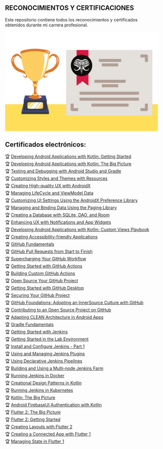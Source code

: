 ## **RECONOCIMIENTOS Y CERTIFICACIONES**

Este repositorio contiene todos los reconocimientos y certificados obtenidos durante mi carrera profesional.

![Imagen awards](data/award.png "Reconocimientos y certificaciones")

## **Certificados electrónicos:**

🏆 [Developing Android Applications with Kotlin: Getting Started](https://app.pluralsight.com/achievements/share/11ac7f9d-8616-4d63-9a34-a0342b2c6382)<br>
🏆 [Developing Android Applications with Kotlin: The Big Picture](https://app.pluralsight.com/achievements/share/a0cdb21e-372a-42b7-86d4-9e364edc13af)<br>
🏆 [Testing and Debugging with Android Studio and Gradle](https://app.pluralsight.com/achievements/share/7bd3fa11-1bd0-4d10-9b6e-55208c26051d)<br>
🏆 [Customizing Styles and Themes with Resources](https://app.pluralsight.com/achievements/share/76230591-75f4-4ce2-b1f3-8167d9a4208c)<br>
🏆 [Creating High-quality UX with AndroidX](https://app.pluralsight.com/achievements/share/b44bbb74-e409-4ead-a635-5921f4a84ca9)<br>
🏆 [Managing LifeCycle and ViewModel Data](https://app.pluralsight.com/achievements/share/9711aff1-c2c8-43d4-af73-eefe54ac2794)<br>
🏆 [Customizing UI Settings Using the AndroidX Preference Library](https://app.pluralsight.com/achievements/share/eac27593-9b8b-46f8-9373-2b4617785ed2)<br>
🏆 [Managing and Binding Data Using the Paging Library](https://app.pluralsight.com/achievements/share/42c50f57-623f-4e45-a248-e74d89b030a6)<br>
🏆 [Creating a Database with SQLite, DAO, and Room](https://app.pluralsight.com/achievements/share/1e883f5c-c335-4ee0-b05b-9a553c9f1bff)<br>
🏆 [Enhancing UX with Notifications and App Widgets](https://app.pluralsight.com/achievements/share/ed7f4ece-e8a6-4ebb-ac8f-cde29ccfcf95)<br>
🏆 [Developing Android Applications with Kotlin: Custom Views Playbook](https://app.pluralsight.com/achievements/share/44fefd2b-8c25-4b07-9a49-f450b1d56daa)<br>
🏆 [Creating Accessibility-friendly Applications](https://app.pluralsight.com/achievements/share/13378345-282b-4a20-906d-eacd74580912)<br>
🏆 [GitHub Fundamentals](https://app.pluralsight.com/achievements/share/1e3287a7-fdd0-4e0e-9c80-2fe287502b1d)<br>
🏆 [GitHub Pull Requests from Start to Finish](https://app.pluralsight.com/achievements/share/dbaad79d-c7e1-40ec-ab9e-3f4a9fb3ce6f)<br>
🏆 [Supercharging Your GitHub Workflow](https://app.pluralsight.com/achievements/share/8cab5d7c-0a06-4d71-aaf6-03db8e72bb4d)<br>
🏆 [Getting Started with GitHub Actions](https://app.pluralsight.com/achievements/share/c08ec8cc-29fe-4112-8c38-b73fd0923472)<br>
🏆 [Building Custom GitHub Actions](https://app.pluralsight.com/achievements/share/00af4c37-4055-404e-a5d9-8f49463aa605)<br>
🏆 [Open Source Your GitHub Project](https://app.pluralsight.com/achievements/share/7d4945af-d256-41d0-8c02-c3ff2de1bb09)<br>
🏆 [Getting Started with GitHub Desktop](https://app.pluralsight.com/achievements/share/d74f6681-e349-40e0-9576-aecbdeecf735)<br>
🏆 [Securing Your GitHub Project](https://app.pluralsight.com/achievements/share/4a42f746-16b4-4c53-ad8e-b9ae35eefb7b)<br>
🏆 [GitHub Foundations: Adopting an InnerSource Culture with GitHub](https://app.pluralsight.com/achievements/share/e7faacab-2262-4179-aa45-79f475384d74)<br>
🏆 [Contributing to an Open Source Project on GitHub](https://app.pluralsight.com/achievements/share/7c36f35a-bc7d-4760-b935-7a3c39bec798)<br>
🏆 [Adapting CLEAN Architecture in Android Apps](https://app.pluralsight.com/achievements/share/fb51eec7-fe69-4ff1-8c1b-d612f8497329)<br>
🏆 [Gradle Fundamentals](https://app.pluralsight.com/achievements/share/1852d327-4821-411f-9655-b3e36b615b27)<br>
🏆 [Getting Started with Jenkins](https://app.pluralsight.com/achievements/share/635494f5-838c-4aa2-ad0e-487695e9fa21)<br>
🏆 [Getting Started in the Lab Environment](https://app.pluralsight.com/achievements/share/a94c0152-763d-4601-a58c-b461eb51ae67)<br>
🏆 [Install and Configure Jenkins - Part 1](https://app.pluralsight.com/achievements/share/c53d868d-486f-4894-b7e5-ae32180adbc4)<br>
🏆 [Using and Managing Jenkins Plugins](https://app.pluralsight.com/achievements/share/42761277-f4e0-4eb5-9ad4-f7ae1e3f961b)<br>
🏆 [Using Declarative Jenkins Pipelines](https://app.pluralsight.com/achievements/share/ee4bd44f-236b-4c18-a4cc-caca37251de8)<br>
🏆 [Building and Using a Multi-node Jenkins Farm](https://app.pluralsight.com/achievements/share/16f4d863-bf2a-4fa7-9836-5f8f50e693ea)<br>
🏆 [Running Jenkins in Docker](https://app.pluralsight.com/achievements/share/d48b3406-87ad-4ec2-8ba3-aa322a2ec1d3)<br>
🏆 [Creational Design Patterns in Kotlin](https://app.pluralsight.com/achievements/share/a7b14b88-7848-4e7c-9447-0e3c7bc5775e)<br>
🏆 [Running Jenkins in Kubernetes](https://app.pluralsight.com/achievements/share/e4fc32ba-15b9-4571-b7f0-e1a0de31cdff)<br>
🏆 [Kotlin: The Big Picture](https://app.pluralsight.com/achievements/share/e24ddd91-0825-473a-ad1f-936a3c95a66f)<br>
🏆 [Android FirebaseUI Authentication with Kotlin](https://app.pluralsight.com/achievements/share/3243c08a-9404-459c-9a9b-de8fa9486f91)<br>
🏆 [Flutter 2: The Big Picture](https://app.pluralsight.com/achievements/share/d155b63d-bd8a-4a96-9005-55c7d18fe363)<br>
🏆 [Flutter 2: Getting Started](https://app.pluralsight.com/achievements/share/a3735b59-6ac0-4faf-974e-32a4a62d5210)<br>
🏆 [Creating Layouts with Flutter 2](https://app.pluralsight.com/achievements/share/cb4462ce-1af8-485f-9f6a-531c3929b0bb)<br>
🏆 [Creating a Connected App with Flutter 1](https://app.pluralsight.com/achievements/share/e87c3432-1a15-401b-97b5-b9a82b28fc09)<br>
🏆 [Managing State in Flutter 1](https://app.pluralsight.com/achievements/share/01049d37-0fcb-4499-a141-a45c5e3292c4)<br>
